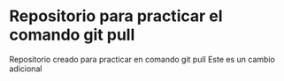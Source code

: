 # Repositorio para practicar el comando git pull
Repositorio creado para practicar en comando git pull
Este es un cambio adicional
